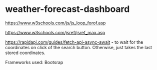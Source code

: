# weather-forecast-dashboard

https://www.w3schools.com/js/js_loop_forof.asp

https://www.w3schools.com/jsref/jsref_max.asp

https://rapidapi.com/guides/fetch-api-async-await - to wait for the coordinates on click of the search button. Otherwise, just takes the last stored coordinates.

Frameworks used: Bootsrap
